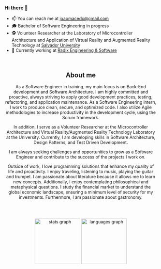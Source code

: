 ### Hi there 👋

- 📫 You can reach me at joaomacedx@gmail.com
- 🎓 Bachelor of Software Engineering in progress 
- 🕵️‍ Volunteer Researcher at the Laboratory of Microcontroller Architecture and Application of Virtual Reality and Augmented Reality Technology at <a href="https://www.unifacs.br">Salvador University</a>
- 💼 Currently working at <a href="https://www.radixeng.com">Radix Engineering & Software</a>
<br>
<div align= "center">
  <h2> About me </h2>
  <p>As a Software Engineer in training, my main focus is on Back-End development and Software Architecture. I am highly committed and proactive, always striving to apply good development practices, testing, refactoring, and application maintenance. As a Software Engineering intern, I work to produce clean, secure, and optimized code. I also utilize Agile methodologies to increase productivity in the development cycle, using the Scrum framework.

In addition, I serve as a Volunteer Researcher at the Microcontroller Architecture and Virtual Reality/Augmented Reality Technology Laboratory at the University. Currently, I am developing skills in Software Architecture, Design Patterns, and Test Driven Development.

I am always seeking challenges and opportunities to grow as a Software Engineer and contribute to the success of the projects I work on.

Outside of work, I love programming solutions that enhance my quality of life and proactivity. I enjoy traveling, listening to music, playing the guitar and trumpet. I am passionate about literature because it allows me to learn new concepts. Additionally, I enjoy contemplating philosophical and metaphysical questions. I study the financial market to understand the global economic landscape, ensuring a minimum level of security for my investments. Furthermore, I am passionate about gastronomy.</p>
<br>
</div>
<br clear="both">
<div align="center">
  <img src="https://github-readme-stats.vercel.app/api?hide_title=false&hide_rank=false&show_icons=true&include_all_commits=true&count_private=true&disable_animations=false&theme=radical&locale=en&hide_border=true&username=joaomacedx" height="150" alt="stats graph"  />
  <img src="https://github-readme-stats.vercel.app/api/top-langs?locale=en&hide_title=false&layout=compact&card_width=320&langs_count=12&theme=radical&hide_border=true&username=joaomacedx" height="150" alt="languages graph"  />
</div>


<br clear="both">

